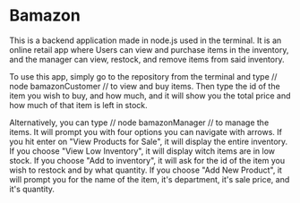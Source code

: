 # Bamazon
This is a backend application made in node.js used in the terminal. It is an online retail app where Users can view and purchase items in the inventory, and the manager can view, restock, and remove items from said inventory.

To use this app, simply go to the repository from the terminal and type // node bamazonCustomer // to view and buy items. Then type the id of the item you wish to buy, and how much, and it will show you the total price and how much of that item is left in stock.

Alternatively, you can type // node bamazonManager // to manage the items. It will prompt you with four options you can navigate with arrows.
If you hit enter on "View Products for Sale", it will display the entire inventory.
If you choose "View Low Inventory", it will display witch items are in low stock.
If you choose "Add to inventory", it will ask for the id of the item you wish to restock and by what quantity.
If you choose "Add New Product", it will prompt you for the name of the item, it's department, it's sale price, and it's quantity.
